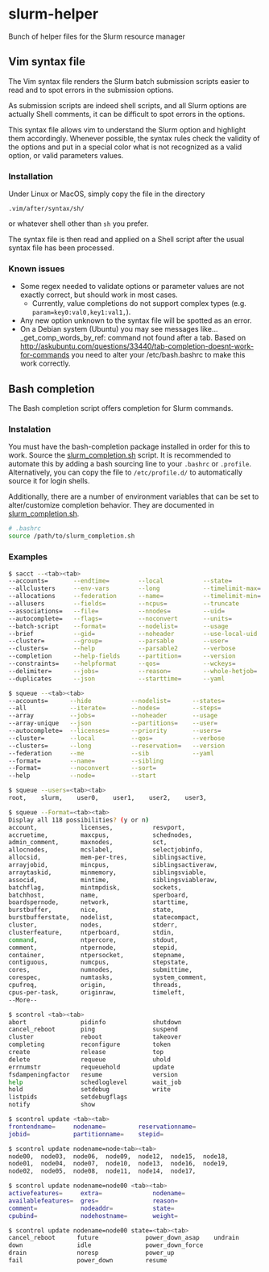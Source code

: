 # slurm-helper

Bunch of helper files for the Slurm resource manager

## Vim syntax file

The Vim syntax file renders the Slurm batch submission scripts easier to read and to spot errors in the submission options.

As submission scripts are indeed shell scripts, and all Slurm options are actually Shell comments, it can be difficult to spot errors in the options.

This syntax file allows vim to understand the Slurm option and highlight them accordingly. Whenever possible, the syntax rules check the validity of the options and put in a special color what is not recognized as a valid option, or valid parameters values.

### Installation

Under Linux or MacOS, simply copy the file in the directory

    .vim/after/syntax/sh/

or whatever shell other than ``sh`` you prefer.

The syntax file is then read and applied on a Shell script after the usual syntax file has been processed.

### Known issues

* Some regex needed to validate options or parameter values are not exactly correct, but should work in most cases.
  * Currently, value completions do not support complex types (e.g. `param=key0:val0,key1:val1,`).
* Any new option unknown to the syntax file will be spotted as an error.
* On a Debian system (Ubuntu) you may see messages like...
  _get_comp_words_by_ref: command not found
  after a tab.
  Based on http://askubuntu.com/questions/33440/tab-completion-doesnt-work-for-commands you need to alter your /etc/bash.bashrc to make this work correctly.

## Bash completion

The Bash completion script offers <TAB> completion for Slurm commands.

### Instalation

You must have the bash-completion package installed in order for this to work.
Source the [slurm_completion.sh][slurm-completion] script. It is
recommended to automate this by adding a bash sourcing line to your
`.bashrc` or `.profile`. Alternatively, you can copy the file to
`/etc/profile.d/` to automatically source it for login shells.

Additionally, there are a number of environment variables that can be set to
alter/customize completion behavior. They are documented in
[slurm_completion.sh][slurm-completion].

```sh
# .bashrc
source /path/to/slurm_completion.sh
```

### Examples

```sh
$ sacct --<tab><tab>
--accounts=       --endtime=        --local           --state=
--allclusters     --env-vars        --long            --timelimit-max=
--allocations     --federation      --name=           --timelimit-min=
--allusers        --fields=         --ncpus=          --truncate 
--associations=   --file=           --nnodes=         --uid=
--autocomplete=   --flags=          --noconvert       --units=
--batch-script    --format=         --nodelist=       --usage 
--brief           --gid=            --noheader        --use-local-uid 
--cluster=        --group=          --parsable        --user=
--clusters=       --help            --parsable2       --verbose 
--completion      --help-fields     --partition=      --version 
--constraints=    --helpformat      --qos=            --wckeys=
--delimiter=      --jobs=           --reason=         --whole-hetjob=
--duplicates      --json            --starttime=      --yaml 
```

```sh
$ squeue --<tab><tab>
--accounts=      --hide           --nodelist=      --states=
--all            --iterate=       --nodes=         --steps=
--array          --jobs=          --noheader       --usage 
--array-unique   --json           --partitions=    --user=
--autocomplete=  --licenses=      --priority       --users=
--cluster=       --local          --qos=           --verbose 
--clusters=      --long           --reservation=   --version 
--federation     --me             --sib            --yaml 
--format=        --name=          --sibling        
--Format=        --noconvert      --sort=          
--help           --node=          --start          

$ squeue --users=<tab><tab>
root,    slurm,    user0,    user1,    user2,    user3,  

$ squeue --Format=<tab><tab>
Display all 118 possibilities? (y or n)
account,            licenses,           resvport,
accruetime,         maxcpus,            schednodes,
admin_comment,      maxnodes,           sct,
allocnodes,         mcslabel,           selectjobinfo,
allocsid,           mem-per-tres,       siblingsactive,
arrayjobid,         mincpus,            siblingsactiveraw,
arraytaskid,        minmemory,          siblingsviable,
associd,            mintime,            siblingsviableraw,
batchflag,          mintmpdisk,         sockets,
batchhost,          name,               sperboard,
boardspernode,      network,            starttime,
burstbuffer,        nice,               state,
burstbufferstate,   nodelist,           statecompact,
cluster,            nodes,              stderr,
clusterfeature,     ntperboard,         stdin,
command,            ntpercore,          stdout,
comment,            ntpernode,          stepid,
container,          ntpersocket,        stepname,
contiguous,         numcpus,            stepstate,
cores,              numnodes,           submittime,
corespec,           numtasks,           system_comment,
cpufreq,            origin,             threads,
cpus-per-task,      originraw,          timeleft,
--More--
```

```sh
$ scontrol <tab><tab>
abort               pidinfo             shutdown 
cancel_reboot       ping                suspend 
cluster             reboot              takeover 
completing          reconfigure         token 
create              release             top 
delete              requeue             uhold 
errnumstr           requeuehold         update 
fsdampeningfactor   resume              version 
help                schedloglevel       wait_job 
hold                setdebug            write 
listpids            setdebugflags       
notify              show                

$ scontrol update <tab><tab>
frontendname=     nodename=         reservationname=  
jobid=            partitionname=    stepid=           

$ scontrol update nodename=node<tab><tab>
node00,  node03,  node06,  node09,  node12,  node15,  node18,
node01,  node04,  node07,  node10,  node13,  node16,  node19,
node02,  node05,  node08,  node11,  node14,  node17,  

$ scontrol update nodename=node00 <tab><tab>
activefeatures=     extra=              nodename=
availablefeatures=  gres=               reason=
comment=            nodeaddr=           state=
cpubind=            nodehostname=       weight=

$ scontrol update nodename=node00 state=<tab><tab>
cancel_reboot      future             power_down_asap    undrain 
down               idle               power_down_force   
drain              noresp             power_up           
fail               power_down         resume             
```

<!-- Links -->
[slurm-completion]: ./slurm_completion.sh
